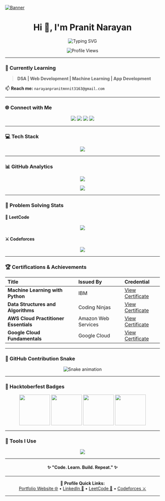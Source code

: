[![Banner](https://user-images.githubusercontent.com/74038190/225813708-98b745f2-7d22-48cf-9150-083f1b00d6c9.gif)](https://user-images.githubusercontent.com/74038190/225813708-98b745f2-7d22-48cf-9150-083f1b00d6c9.gif)

<h1 align="center">Hi 👋, I'm Pranit Narayan</h1>

<p align="center">
  <img src="https://readme-typing-svg.herokuapp.com?font=Fira+Code&size=25&pause=1000&color=F7D745&center=true&vCenter=true&width=600&lines=Full-Stack+Developer;Problem+Solver;800%2B+DSA+Problems+Solved;AI%2FML+Enthusiast;Agentic+AI+Explorer" alt="Typing SVG" />
</p>

<p align="center">
  <img src="https://komarev.com/ghpvc/?username=pranit27-debug&label=Profile%20Views&color=0e75b6&style=flat" alt="Profile Views" />
</p>

---

### 🌱 Currently Learning
> **DSA | Web Development | Machine Learning | App Development**

📫 **Reach me:** `narayanpranitmnnit3163@gmail.com`

---

### 🌐 Connect with Me
<p align="center">
  <a href="https://leetcode.com/u/pranitnarayan27/" target="_blank"><img src="https://img.shields.io/badge/LeetCode-FE7A16?style=for-the-badge&logo=leetcode&logoColor=white"/></a>
  <a href="https://codeforces.com/profile/Muscleblaze9694" target="_blank"><img src="https://img.shields.io/badge/Codeforces-445f9d?style=for-the-badge&logo=codeforces&logoColor=white"/></a>
  <a href="https://linkedin.com/in/pranit-narayan-202a5036b" target="_blank"><img src="https://img.shields.io/badge/LinkedIn-0077B5?style=for-the-badge&logo=linkedin&logoColor=white"/></a>
  <a href="mailto:narayanpranitmnnit3163@gmail.com" target="_blank"><img src="https://img.shields.io/badge/Gmail-D14836?style=for-the-badge&logo=gmail&logoColor=white"/></a>
</p>

---

### 💻 Tech Stack
<p align="center">
  <img src="https://skillicons.dev/icons?i=cpp,java,py,js,ts,react,html,css,nodejs,express,mongodb,flask,django,tailwind,docker,git,github,linux,aws,gcp,tensorflow,pytorch,opencv,postman" />
</p>

---

### 📊 GitHub Analytics


<p align="center">
  <img src="https://github-profile-summary-cards.vercel.app/api/cards/profile-details?username=pranit27-debug&theme=tokyonight" />
</p>

<p align="center">
  <img src="https://github-readme-activity-graph.vercel.app/graph?username=pranit27-debug&theme=react-dark&hide_border=true&area=true" />
</p>

---

### 🧩 Problem Solving Stats

#### 🧠 LeetCode
<p align="center">
  <img src="https://leetcard.jacoblin.cool/pranitnarayan27?theme=dark&font=Fira%20Code&ext=contest&border=0&radius=10&width=600" />
</p>

#### ⚔️ Codeforces
<p align="center">
  <img src="https://codeforces-readme-stats.vercel.app/api/card?username=Muscleblaze9694&theme=tokyonight&force_username=true" />
</p>

---

### 🏆 Certifications & Achievements

| Title | Issued By | Credential |
|:------|:-----------|:------------|
| **Machine Learning with Python** | IBM | [View Certificate](https://www.coursera.org/account/accomplishments/verify/XXXXXX) |
| **Data Structures and Algorithms** | Coding Ninjas | [View Certificate](https://certificate.codingninjas.com/XXXXXX) |
| **AWS Cloud Practitioner Essentials** | Amazon Web Services | [View Certificate](https://aws.amazon.com/certification/) |
| **Google Cloud Fundamentals** | Google Cloud | [View Certificate](https://www.cloudskillsboost.google/public_profiles) |

---

### 🐍 GitHub Contribution Snake
<p align="center">
  <img src="https://raw.githubusercontent.com/satty0104/satty0104/output/github-contribution-grid-snake-dark.svg?palette=github-dark" alt="Snake animation" />
</p>

---

### 🎉 Hacktoberfest Badges
<p align="center">
  <img src="https://github.com/user-attachments/assets/f6b089cc-0860-407f-b99d-8271ad42aec0" width="100" />
  <img src="https://github.com/user-attachments/assets/6da03b20-50cb-4eb5-a5d8-47e8fa3c4203" width="100" />
  <img src="https://github.com/user-attachments/assets/fce215bd-bccd-4bf1-b799-cdd1b8732da0" width="100" />
  <img src="https://github.com/user-attachments/assets/a74b85d1-bdd2-4c4f-b149-f72bfbd84a4a" width="100" />
</p>

---

### 🧰 Tools I Use
<p align="center">
  <img src="https://skillicons.dev/icons?i=vscode,figma,git,github,postman,notion,replit,vercel,netlify,androidstudio" />
</p>

---

<h4 align="center">✨ "Code. Learn. Build. Repeat." ✨</h4>

---

<div align="center">
  
  🔗 **Profile Quick Links:**  
  [Portfolio Website 🌐](#) • [LinkedIn 💼](https://linkedin.com/in/pranit-narayan) • [LeetCode 🧩](https://leetcode.com/u/pranitnarayan27/) • [Codeforces ⚔️](https://codeforces.com/profile/pranit27)

</div>

---
